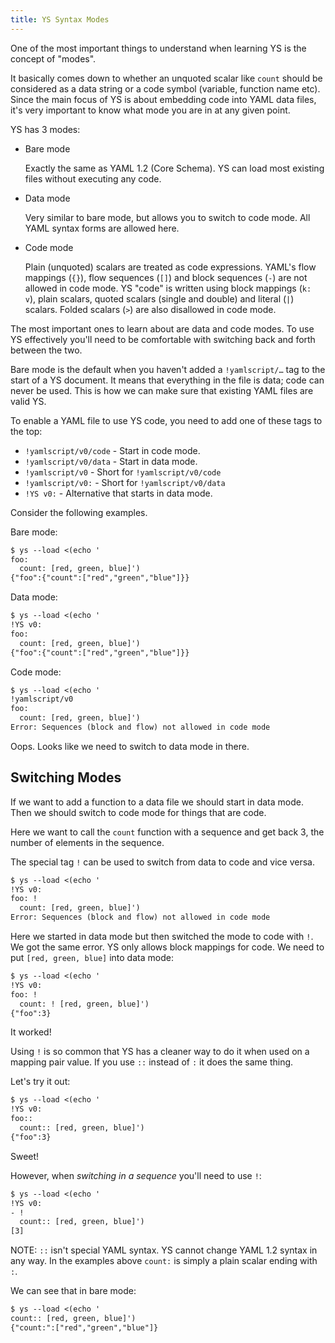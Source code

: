 ```yaml
---
title: YS Syntax Modes
---
```


One of the most important things to understand when learning YS is the concept
of "modes".

It basically comes down to whether an unquoted scalar like `count` should be
considered as a data string or a code symbol (variable, function name etc).
Since the main focus of YS is about embedding code into YAML data files,
it's very important to know what mode you are in at any given point.

YS has 3 modes:

* Bare mode

  Exactly the same as YAML 1.2 (Core Schema).
  YS can load most existing files without executing any code.

* Data mode

  Very similar to bare mode, but allows you to switch to code mode.
  All YAML syntax forms are allowed here.

* Code mode

  Plain (unquoted) scalars are treated as code expressions.
  YAML's flow mappings (`{}`), flow sequences (`[]`) and block sequences (`-`)
  are not allowed in code mode.
  YS "code" is  written using block mappings (`k: v`), plain scalars,
  quoted scalars (single and double) and literal (`|`) scalars.
  Folded scalars (`>`) are also disallowed in code mode.

The most important ones to learn about are data and code modes.
To use YS effectively you'll need to be comfortable with switching back and
forth between the two.

Bare mode is the default when you haven't added a `!yamlscript/…` tag to the
start of a YS document.
It means that everything in the file is data; code can never be used.
This is how we can make sure that existing YAML files are valid YS.

To enable a YAML file to use YS code, you need to add one of these tags to the
top:

* `!yamlscript/v0/code` - Start in code mode.
* `!yamlscript/v0/data` - Start in data mode.
* `!yamlscript/v0` - Short for `!yamlscript/v0/code`
* `!yamlscript/v0:` - Short for `!yamlscript/v0/data`
* `!YS v0:` - Alternative that starts in data mode.

Consider the following examples.

Bare mode:

```txt
$ ys --load <(echo '
foo:
  count: [red, green, blue]')
{"foo":{"count":["red","green","blue"]}}
```

Data mode:

```txt
$ ys --load <(echo '
!YS v0:
foo:
  count: [red, green, blue]')
{"foo":{"count":["red","green","blue"]}}
```

Code mode:

```txt
$ ys --load <(echo '
!yamlscript/v0
foo:
  count: [red, green, blue]')
Error: Sequences (block and flow) not allowed in code mode
```

Oops.
Looks like we need to switch to data mode in there.


## Switching Modes

If we want to add a function to a data file we should start in data mode.
Then we should switch to code mode for things that are code.

Here we want to call the `count` function with a sequence and get back 3, the
number of elements in the sequence.

The special tag `!` can be used to switch from data to code and vice versa.

```txt
$ ys --load <(echo '
!YS v0:
foo: !
  count: [red, green, blue]')
Error: Sequences (block and flow) not allowed in code mode
```

Here we started in data mode but then switched the mode to code with `!`.
We got the same error.
YS only allows block mappings for code.
We need to put `[red, green, blue]` into data mode:

```txt
$ ys --load <(echo '
!YS v0:
foo: !
  count: ! [red, green, blue]')
{"foo":3}
```

It worked!

Using `!` is so common that YS has a cleaner way to do it when used on a
mapping pair value.
If you use `::` instead of `:` it does the same thing.

Let's try it out:

```txt
$ ys --load <(echo '
!YS v0:
foo::
  count:: [red, green, blue]')
{"foo":3}
```

Sweet!

However, when *switching in a sequence* you'll need to use `!`:

```txt
$ ys --load <(echo '
!YS v0:
- !
  count:: [red, green, blue]')
[3]
```

NOTE: `::` isn't special YAML syntax.
YS cannot change YAML 1.2 syntax in any way.
In the examples above `count:` is simply a plain scalar ending with `:`.

We can see that in bare mode:

```txt
$ ys --load <(echo '
count:: [red, green, blue]')
{"count:":["red","green","blue"]}
```

